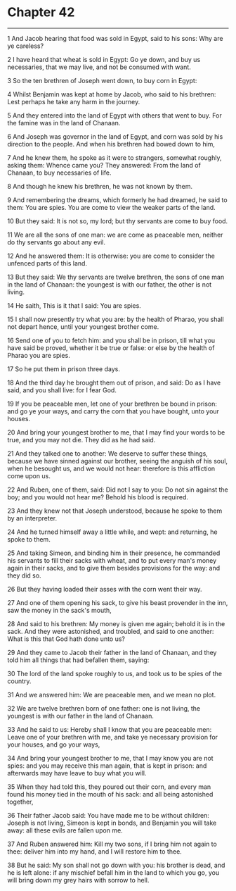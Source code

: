 # Chapter 42

***

1 And Jacob hearing that food was sold in Egypt, said to his sons: Why are ye careless?

2 I have heard that wheat is sold in Egypt: Go ye down, and buy us necessaries, that we may live, and not be consumed with want.

3 So the ten brethren of Joseph went down, to buy corn in Egypt:

4 Whilst Benjamin was kept at home by Jacob, who said to his brethren: Lest perhaps he take any harm in the journey.

5 And they entered into the land of Egypt with others that went to buy. For the famine was in the land of Chanaan.

6 And Joseph was governor in the land of Egypt, and corn was sold by his direction to the people. And when his brethren had bowed down to him,

7 And he knew them, he spoke as it were to strangers, somewhat roughly, asking them: Whence came you? They answered: From the land of Chanaan, to buy necessaries of life.

8 And though he knew his brethren, he was not known by them.

9 And remembering the dreams, which formerly he had dreamed, he said to them: You are spies. You are come to view the weaker parts of the land.

10 But they said: It is not so, my lord; but thy servants are come to buy food.

11 We are all the sons of one man: we are come as peaceable men, neither do thy servants go about any evil.

12 And he answered them: It is otherwise: you are come to consider the unfenced parts of this land.

13 But they said: We thy servants are twelve brethren, the sons of one man in the land of Chanaan: the youngest is with our father, the other is not living.

14 He saith, This is it that I said: You are spies.

15 I shall now presently try what you are: by the health of Pharao, you shall not depart hence, until your youngest brother come.

16 Send one of you to fetch him: and you shall be in prison, till what you have said be proved, whether it be true or false: or else by the health of Pharao you are spies.

17 So he put them in prison three days.

18 And the third day he brought them out of prison, and said: Do as I have said, and you shall live: for I fear God.

19 If you be peaceable men, let one of your brethren be bound in prison: and go ye your ways, and carry the corn that you have bought, unto your houses.

20 And bring your youngest brother to me, that I may find your words to be true, and you may not die. They did as he had said.

21 And they talked one to another: We deserve to suffer these things, because we have sinned against our brother, seeing the anguish of his soul, when he besought us, and we would not hear: therefore is this affliction come upon us.

22 And Ruben, one of them, said: Did not I say to you: Do not sin against the boy; and you would not hear me? Behold his blood is required.

23 And they knew not that Joseph understood, because he spoke to them by an interpreter.

24 And he turned himself away a little while, and wept: and returning, he spoke to them.

25 And taking Simeon, and binding him in their presence, he commanded his servants to fill their sacks with wheat, and to put every man's money again in their sacks, and to give them besides provisions for the way: and they did so.

26 But they having loaded their asses with the corn went their way.

27 And one of them opening his sack, to give his beast provender in the inn, saw the money in the sack's mouth,

28 And said to his brethren: My money is given me again; behold it is in the sack. And they were astonished, and troubled, and said to one another: What is this that God hath done unto us?

29 And they came to Jacob their father in the land of Chanaan, and they told him all things that had befallen them, saying:

30 The lord of the land spoke roughly to us, and took us to be spies of the country.

31 And we answered him: We are peaceable men, and we mean no plot.

32 We are twelve brethren born of one father: one is not living, the youngest is with our father in the land of Chanaan.

33 And he said to us: Hereby shall I know that you are peaceable men: Leave one of your brethren with me, and take ye necessary provision for your houses, and go your ways,

34 And bring your youngest brother to me, that I may know you are not spies: and you may receive this man again, that is kept in prison: and afterwards may have leave to buy what you will.

35 When they had told this, they poured out their corn, and every man found his money tied in the mouth of his sack: and all being astonished together,

36 Their father Jacob said: You have made me to be without children: Joseph is not living, Simeon is kept in bonds, and Benjamin you will take away: all these evils are fallen upon me.

37 And Ruben answered him: Kill my two sons, if I bring him not again to thee: deliver him into my hand, and I will restore him to thee.

38 But he said: My son shall not go down with you: his brother is dead, and he is left alone: if any mischief befall him in the land to which you go, you will bring down my grey hairs with sorrow to hell.

